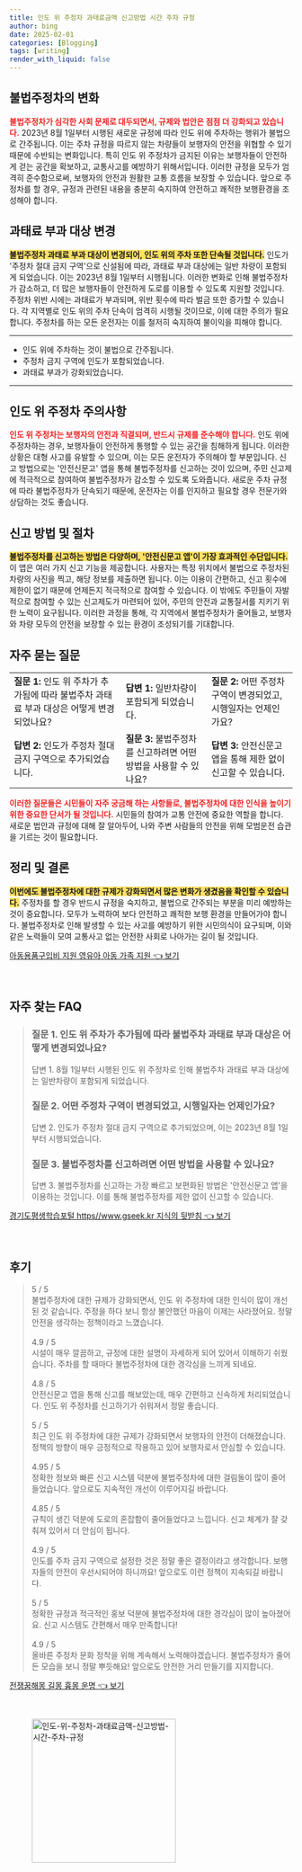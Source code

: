 ```yaml
---
title: 인도 위 주정차 과태료금액 신고방법 시간 주차 규정
author: bing
date: 2025-02-01
categories: [Blogging]
tags: [writing]
render_with_liquid: false
---
```



<h2 id='불법주정차의 변화'>불법주정차의 변화</h2>

<p><b><span style="color: #ee2323;">불법주정차가 심각한 사회 문제로 대두되면서, 규제와 법안은 점점 더 강화되고 있습니다.</span></b> 2023년 8월 1일부터 시행된 새로운 규정에 따라 인도 위에 주차하는 행위가 불법으로 간주됩니다. 이는 주차 규정을 따르지 않는 차량들이 보행자의 안전을 위협할 수 있기 때문에 수반되는 변화입니다. 특히 인도 위 주정차가 금지된 이유는 보행자들이 안전하게 걷는 공간을 확보하고, 교통사고를 예방하기 위해서입니다. 이러한 규정을 모두가 엄격히 준수함으로써, 보행자의 안전과 원활한 교통 흐름을 보장할 수 있습니다. 앞으로 주정차를 할 경우, 규정과 관련된 내용을 충분히 숙지하여 안전하고 쾌적한 보행환경을 조성해야 합니다.</p>

<h2 id='과태료 부과 대상 변경'>과태료 부과 대상 변경</h2>

<p><b><span style="background-color: #ffe066;">불법주정차 과태료 부과 대상이 변경되어, 인도 위의 주차 또한 단속될 것입니다.</span></b> 인도가 '주정차 절대 금지 구역'으로 신설됨에 따라, 과태료 부과 대상에는 일반 차량이 포함되게 되었습니다. 이는 2023년 8월 1일부터 시행됩니다. 이러한 변화로 인해 불법주정차가 감소하고, 더 많은 보행자들이 안전하게 도로를 이용할 수 있도록 지원할 것입니다. 주정차 위반 시에는 과태료가 부과되며, 위반 횟수에 따라 벌금 또한 증가할 수 있습니다. 각 지역별로 인도 위의 주차 단속이 엄격히 시행될 것이므로, 이에 대한 주의가 필요합니다. 주정차를 하는 모든 운전자는 이를 철저히 숙지하여 불이익을 피해야 합니다.</p>

<hr />

<ul>
    <li>인도 위에 주차하는 것이 불법으로 간주됩니다.</li>
    <li>주정차 금지 구역에 인도가 포함되었습니다.</li>
    <li>과태료 부과가 강화되었습니다.</li>
</ul>

<hr />

<h2 id='인도 위 주정차 주의사항'>인도 위 주정차 주의사항</h2>

<p><b><span style="color: #ee2323;">인도 위 주정차는 보행자의 안전과 직결되며, 반드시 규제를 준수해야 합니다.</span></b> 인도 위에 주정차하는 경우, 보행자들이 안전하게 통행할 수 있는 공간을 침해하게 됩니다. 이러한 상황은 대형 사고를 유발할 수 있으며, 이는 모든 운전자가 주의해야 할 부분입니다. 신고 방법으로는 '안전신문고' 앱을 통해 불법주정차를 신고하는 것이 있으며, 주민 신고제에 적극적으로 참여하여 불법주정차가 감소할 수 있도록 도와줍니다. 새로운 주차 규정에 따라 불법주정차가 단속되기 때문에, 운전자는 이를 인지하고 필요할 경우 전문가와 상담하는 것도 좋습니다.</p>

<h2 id='신고 방법 및 절차'>신고 방법 및 절차</h2>

<p><b><span style="background-color: #ffe066;">불법주정차를 신고하는 방법은 다양하며, '안전신문고 앱'이 가장 효과적인 수단입니다.</span></b> 이 앱은 여러 가지 신고 기능을 제공합니다. 사용자는 특정 위치에서 불법으로 주정차된 차량의 사진을 찍고, 해당 정보를 제출하면 됩니다. 이는 이용이 간편하고, 신고 횟수에 제한이 없기 때문에 언제든지 적극적으로 참여할 수 있습니다. 이 밖에도 주민들이 자발적으로 참여할 수 있는 신고제도가 마련되어 있어, 주민의 안전과 교통질서를 지키기 위한 노력이 요구됩니다. 이러한 과정을 통해, 각 지역에서 불법주정차가 줄어들고, 보행자와 차량 모두의 안전을 보장할 수 있는 환경이 조성되기를 기대합니다.</p>

<h2 id='자주 묻는 질문'>자주 묻는 질문</h2>

<table>
    <tr>
        <td><b>질문 1:</b> 인도 위 주차가 추가됨에 따라 불법주차 과태료 부과 대상은 어떻게 변경되었나요?</td>
        <td><b>답변 1:</b> 일반차량이 포함되게 되었습니다.</td>
        <td><b>질문 2:</b> 어떤 주정차 구역이 변경되었고, 시행일자는 언제인가요?</td>
    </tr>
    <tr>
        <td><b>답변 2:</b> 인도가 주정차 절대 금지 구역으로 추가되었습니다.</td>
        <td><b>질문 3:</b> 불법주정차를 신고하려면 어떤 방법을 사용할 수 있나요?</td>
        <td><b>답변 3:</b> 안전신문고 앱을 통해 제한 없이 신고할 수 있습니다.</td>
    </tr>
</table>

<p><b><span style="color: #ee2323;">이러한 질문들은 시민들이 자주 궁금해 하는 사항들로, 불법주정차에 대한 인식을 높이기 위한 중요한 단서가 될 것입니다.</span></b> 시민들의 참여가 교통 안전에 중요한 역할을 합니다. 새로운 법안과 규정에 대해 잘 알아두어, 나와 주변 사람들의 안전을 위해 모범운전 습관을 기르는 것이 필요합니다.</p>

<h2 id='정리 및 결론'>정리 및 결론</h2>

<p><b><span style="background-color: #ffe066;">이번에도 불법주정차에 대한 규제가 강화되면서 많은 변화가 생겼음을 확인할 수 있습니다.</span></b> 주정차를 할 경우 반드시 규정을 숙지하고, 불법으로 간주되는 부분을 미리 예방하는 것이 중요합니다. 모두가 노력하여 보다 안전하고 쾌적한 보행 환경을 만들어가야 합니다. 불법주정차로 인해 발생할 수 있는 사고를 예방하기 위한 시민의식이 요구되며, 이와 같은 노력들이 모여 교통사고 없는 안전한 사회로 나아가는 길이 될 것입니다.</p>


<p><a class="click-button" title="아동용품구입비 지원 영유아 아동 가족 지원" href="https://24nara.github.io/posts/%EC%95%84%EB%8F%99%EC%9A%A9%ED%92%88%EA%B5%AC%EC%9E%85%EB%B9%84-%EC%A7%80%EC%9B%90-%EC%98%81%EC%9C%A0%EC%95%84-%EC%95%84%EB%8F%99-%EA%B0%80%EC%A1%B1-%EC%A7%80%EC%9B%90/" rel="dofollow">아동용품구입비 지원 영유아 아동 가족 지원 👈 보기</a></p><br>
<h2 id='자주_찾는_FAQ'>자주 찾는 FAQ</h2>
<div itemscope="" itemtype="https://schema.org/FAQPage"> 
<blockquote> 
<div itemscope="" itemprop="mainEntity" itemtype="https://schema.org/Question"> 
<h3 itemprop="name">질문 1. 인도 위 주차가 추가됨에 따라 불법주차 과태료 부과 대상은 어떻게 변경되었나요?</h3> 
<div itemscope="" itemprop="acceptedAnswer" itemtype="https://schema.org/Answer"> 
<span itemprop="text"> 
<p>답변 1. 8월 1일부터 시행된 인도 위 주정차로 인해 불법주차 과태료 부과 대상에는 일반차량이 포함되게 되었습니다.</p> 
</span> 
</div> 
</div> 
<div itemscope="" itemprop="mainEntity" itemtype="https://schema.org/Question"> 
<h3 itemprop="name">질문 2. 어떤 주정차 구역이 변경되었고, 시행일자는 언제인가요?</h3> 
<div itemscope="" itemprop="acceptedAnswer" itemtype="https://schema.org/Answer"> 
<span itemprop="text"> 
<p>답변 2. 인도가 주정차 절대 금지 구역으로 추가되었으며, 이는 2023년 8월 1일부터 시행되었습니다.</p> 
</span> 
</div> 
</div> 
<div itemscope="" itemprop="mainEntity" itemtype="https://schema.org/Question"> 
<h3 itemprop="name">질문 3. 불법주정차를 신고하려면 어떤 방법을 사용할 수 있나요?</h3> 
<div itemscope="" itemprop="acceptedAnswer" itemtype="https://schema.org/Answer"> 
<span itemprop="text"> 
<p>답변 3. 불법주정차를 신고하는 가장 빠르고 보편화된 방법은 '안전신문고 앱'을 이용하는 것입니다. 이를 통해 불법주정차를 제한 없이 신고할 수 있습니다.</p> 
</span> 
</div> 
</div> 
</blockquote> 
</div>
<p><a class="click-button" title="경기도평생학습포털 https//www.gseek.kr 지식의 뒷받침" href="https://24nara.github.io/posts/%EA%B2%BD%EA%B8%B0%EB%8F%84%ED%8F%89%EC%83%9D%ED%95%99%EC%8A%B5%ED%8F%AC%ED%84%B8-httpswww.gseek.kr-%EC%A7%80%EC%8B%9D%EC%9D%98-%EB%92%B7%EB%B0%9B%EC%B9%A8/" rel="dofollow">경기도평생학습포털 https//www.gseek.kr 지식의 뒷받침 👈 보기</a></p><br>
<h2 id='후기'>후기</h2>
<div itemscope itemtype="https://schema.org/Product">
  <blockquote>
  <div itemprop="review" itemscope itemtype="https://schema.org/Review">
      <div itemprop="reviewRating" itemscope itemtype="https://schema.org/Rating"> <span itemprop="ratingValue">5</span> / <span itemprop="bestRating">5</span> </div>
      <span itemprop="reviewBody">불법주정차에 대한 규제가 강화되면서, 인도 위 주정차에 대한 인식이 많이 개선된 것 같습니다. 주정을 하다 보니 항상 불안했던 마음이 이제는 사라졌어요. 정말 안전을 생각하는 정책이라고 느꼈습니다.</span>
  </div>
  <br>
  <div itemprop="review" itemscope itemtype="https://schema.org/Review">
      <div itemprop="reviewRating" itemscope itemtype="https://schema.org/Rating"> <span itemprop="ratingValue">4.9</span> / <span itemprop="bestRating">5</span> </div>
      <span itemprop="reviewBody">시설이 매우 깔끔하고, 규정에 대한 설명이 자세하게 되어 있어서 이해하기 쉬웠습니다. 주차를 할 때마다 불법주정차에 대한 경각심을 느끼게 되네요.</span>
  </div>
  <br>
  <div itemprop="review" itemscope itemtype="https://schema.org/Review">
      <div itemprop="reviewRating" itemscope itemtype="https://schema.org/Rating"> <span itemprop="ratingValue">4.8</span> / <span itemprop="bestRating">5</span> </div>
      <span itemprop="reviewBody">안전신문고 앱을 통해 신고를 해보았는데, 매우 간편하고 신속하게 처리되었습니다. 인도 위 주정차를 신고하기가 쉬워져서 정말 좋습니다.</span>
  </div>
  <br>
  <div itemprop="review" itemscope itemtype="https://schema.org/Review">
      <div itemprop="reviewRating" itemscope itemtype="https://schema.org/Rating"> <span itemprop="ratingValue">5</span> / <span itemprop="bestRating">5</span> </div>
      <span itemprop="reviewBody">최근 인도 위 주정차에 대한 규제가 강화되면서 보행자의 안전이 더해졌습니다. 정책의 방향이 매우 긍정적으로 작용하고 있어 보행자로서 안심할 수 있습니다.</span>
  </div>
  <br>
  <div itemprop="review" itemscope itemtype="https://schema.org/Review">
      <div itemprop="reviewRating" itemscope itemtype="https://schema.org/Rating"> <span itemprop="ratingValue">4.95</span> / <span itemprop="bestRating">5</span> </div>
      <span itemprop="reviewBody">정확한 정보와 빠른 신고 시스템 덕분에 불법주정차에 대한 걸림돌이 많이 줄어들었습니다. 앞으로도 지속적인 개선이 이루어지길 바랍니다.</span>
  </div>
  <br>
  <div itemprop="review" itemscope itemtype="https://schema.org/Review">
      <div itemprop="reviewRating" itemscope itemtype="https://schema.org/Rating"> <span itemprop="ratingValue">4.85</span> / <span itemprop="bestRating">5</span> </div>
      <span itemprop="reviewBody">규칙이 생긴 덕분에 도로의 혼잡함이 줄어들었다고 느낍니다. 신고 체계가 잘 갖춰져 있어서 더 안심이 됩니다.</span>
  </div>
  <br>
  <div itemprop="review" itemscope itemtype="https://schema.org/Review">
      <div itemprop="reviewRating" itemscope itemtype="https://schema.org/Rating"> <span itemprop="ratingValue">4.9</span> / <span itemprop="bestRating">5</span> </div>
      <span itemprop="reviewBody">인도를 주차 금지 구역으로 설정한 것은 정말 좋은 결정이라고 생각합니다. 보행자들의 안전이 우선시되어야 하니까요! 앞으로도 이런 정책이 지속되길 바랍니다.</span>
  </div>
  <br>
  <div itemprop="review" itemscope itemtype="https://schema.org/Review">
      <div itemprop="reviewRating" itemscope itemtype="https://schema.org/Rating"> <span itemprop="ratingValue">5</span> / <span itemprop="bestRating">5</span> </div>
      <span itemprop="reviewBody">정확한 규정과 적극적인 홍보 덕분에 불법주정차에 대한 경각심이 많이 높아졌어요. 신고 시스템도 간편해서 매우 만족합니다!</span>
  </div>
  <br>
  <div itemprop="review" itemscope itemtype="https://schema.org/Review">
      <div itemprop="reviewRating" itemscope itemtype="https://schema.org/Rating"> <span itemprop="ratingValue">4.9</span> / <span itemprop="bestRating">5</span> </div>
      <span itemprop="reviewBody">올바른 주정차 문화 정착을 위해 계속해서 노력해야겠습니다. 불법주정차가 줄어든 모습을 보니 정말 뿌듯해요! 앞으로도 안전한 거리 만들기를 지지합니다.</span>
  </div>
  </blockquote>
</div>
<p><a class="click-button" title="전쟁꿈해몽 길몽 흉몽 운명" href="https://24nara.github.io/posts/%EC%A0%84%EC%9F%81%EA%BF%88%ED%95%B4%EB%AA%BD-%EA%B8%B8%EB%AA%BD-%ED%9D%89%EB%AA%BD-%EC%9A%B4%EB%AA%85/" rel="dofollow">전쟁꿈해몽 길몽 흉몽 운명 👈 보기</a></p><br>
<figure class="image"><img src="https://24nara.github.io/assets/img/thumbnail/인도-위-주정차-과태료금액-신고방법-시간-주차-규정.webp" alt="인도-위-주정차-과태료금액-신고방법-시간-주차-규정" width="256" height="256"></figure>